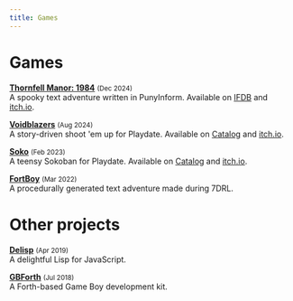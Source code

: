 ```yaml
---
title: Games
---
```


# Games

**[Thornfell Manor: 1984](https://tkers.itch.io/thornfell)** <small>(Dec 2024)</small>\
A spooky text adventure written in PunyInform. Available on [IFDB](https://ifdb.org/viewgame?id=tc4a5grxg2zjjcel) and [itch.io](https://tkers.itch.io/thornfell).

**[Voidblazers](https://tkers.itch.io/voidblazers)** <small>(Aug 2024)</small>\
A story-driven shoot 'em up for Playdate. Available on [Catalog](https://play.date/games/voidblazers) and [itch.io](https://tkers.itch.io/voidblazers).

**[Soko](https://play.date/games/soko)** <small>(Feb 2023)</small>\
A teensy Sokoban for Playdate. Available on [Catalog](https://play.date/games/soko) and [itch.io](https://tkers.itch.io/soko).

**[FortBoy](https://tkers.itch.io/fortboy)** <small>(Mar 2022)</small>\
A procedurally generated text adventure made during 7DRL.

<!-- **[Straying Alive](https://tkers.dev/straying-alive)** <small>(Apr 2020)</small>\
A game I made to learn about ECS during Ludum Dare 46. -->

<!-- **[Far From Home](https://github.com/tkers/farfromhome)** <small>(Jan 2019)</small>\
An experimental game based on latency. Made during the Global Game Jam. -->

<!-- **Brain Teaser** <small>(Jun 2006)</small>\
Educational game, placed second in the Make-a-Game competition. -->

# Other projects

**[Delisp](https://delisp.org)** <small>(Apr 2019)</small>\
A delightful Lisp for JavaScript.

**[GBForth](https://gbforth.org)** <small>(Jul 2018)</small>\
A Forth-based Game Boy development kit.
